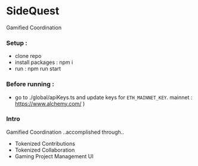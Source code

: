# SideQuest
Gamified Coordination

###  Setup : 
- clone repo
- install packages : npm i 
- run : npm run start

### Before running : 
- go to ./global/apiKeys.ts and update keys for
`ETH_MAINNET_KEY`. 
  mainnet : https://www.alchemy.com/ )

### Intro
Gamified Coordination     ..accomplished through..
   - Tokenized Contributions
   - Tokenized Collaboration
   - Gaming Project Management UI